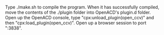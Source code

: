 Type ./make.sh to compile the program.
When it has successfully compiled, move the contents of the ./plugin folder into OpenACD's plugin.d folder.
Open up the OpenACD console, type "cpx:unload_plugin(open_ccv)" and then "cpx:load_plugin(open_ccv)".
Open up a browser session to port "<server>:3838".
